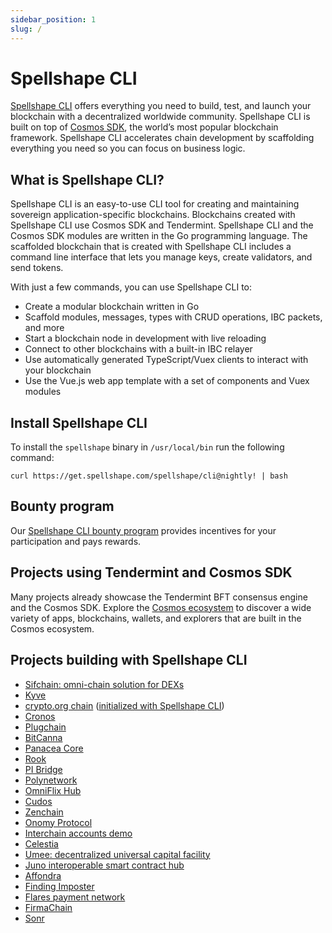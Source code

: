 ```yaml
---
sidebar_position: 1
slug: /
---
```


# Spellshape CLI

[Spellshape CLI](https://github.com/spellshape/cli) offers everything you need to build, test, and launch your blockchain with a decentralized worldwide community. Spellshape CLI is built on top of [Cosmos SDK](https://docs.cosmos.network), the world’s most popular blockchain framework. Spellshape CLI accelerates chain development by scaffolding everything you need so you can focus on business logic.

## What is Spellshape CLI?

Spellshape CLI is an easy-to-use CLI tool for creating and maintaining sovereign application-specific blockchains. Blockchains created with Spellshape CLI use Cosmos SDK and Tendermint. Spellshape CLI and the Cosmos SDK modules are written in the Go programming language. The scaffolded blockchain that is created with Spellshape CLI includes a command line interface that lets you manage keys, create validators, and send tokens.

With just a few commands, you can use Spellshape CLI to:

* Create a modular blockchain written in Go
* Scaffold modules, messages, types with CRUD operations, IBC packets, and more
* Start a blockchain node in development with live reloading
* Connect to other blockchains with a built-in IBC relayer
* Use automatically generated TypeScript/Vuex clients to interact with your blockchain
* Use the Vue.js web app template with a set of components and Vuex modules

## Install Spellshape CLI

To install the `spellshape` binary in `/usr/local/bin` run the following command:

```
curl https://get.spellshape.com/spellshape/cli@nightly! | bash
```

## Bounty program

Our [Spellshape CLI bounty program](06-bounty.md) provides incentives for your participation and pays rewards.

## Projects using Tendermint and Cosmos SDK

Many projects already showcase the Tendermint BFT consensus engine and the Cosmos SDK. Explore the [Cosmos ecosystem](https://cosmos.network/ecosystem/apps) to discover a wide variety of apps, blockchains, wallets, and explorers that are built in the Cosmos ecosystem.

## Projects building with Spellshape CLI

* [Sifchain: omni-chain solution for DEXs](https://github.com/Sifchain/sifnode)
* [Kyve](https://www.kyve.network)
* [crypto.org chain](https://github.com/crypto-org-chain/chain-main) ([initialized with Spellshape CLI](https://github.com/crypto-org-chain/chain-main/commit/37b2ecb49a9aae7c581270a4f2dbecfcd8e8a6e9))
* [Cronos](https://github.com/crypto-org-chain/cronos)
* [Plugchain](https://github.com/oracleNetworkProtocol/plugchain)
* [BitCanna](https://github.com/BitCannaGlobal/bcna)
* [Panacea Core](https://github.com/medibloc/panacea-core)
* [Rook](https://github.com/cmwaters/rook)
* [PI Bridge](https://github.com/pchain-org/pi-bridge)
* [Polynetwork](https://github.com/Switcheo/polynetwork-cosmos)
* [OmniFlix Hub](https://github.com/OmniFlix/omniflixhub)
* [Cudos](https://github.com/CudoVentures/cudos-node)
* [Zenchain](https://github.com/zenchainprotocol/zenchain)
* [Onomy Protocol](https://github.com/onomyprotocol/ochain)
* [Interchain accounts demo](https://github.com/cosmos/interchain-accounts)
* [Celestia](https://github.com/celestiaorg/celestia-app)
* [Umee: decentralized universal capital facility](https://github.com/umee-network/umee)
* [Juno interoperable smart contract hub](https://github.com/CosmosContracts/Juno)
* [Affondra](https://github.com/EG-easy/affondra)
* [Finding Imposter](https://github.com/chantmk/Finding-imposter)
* [Flares payment network](https://github.com/wangfeiping/flares)
* [FirmaChain](https://github.com/firmachain/firmachain)
* [Sonr](https://github.com/sonr-io/sonr)
